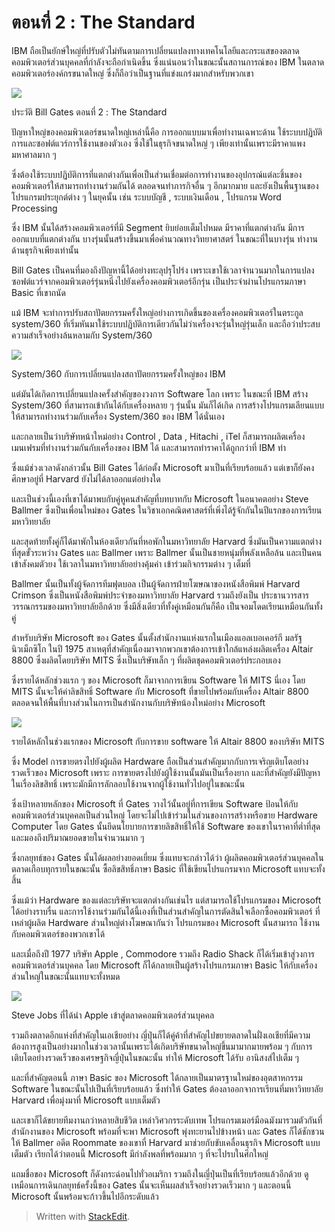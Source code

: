 
ตอนที่ 2 : The Standard
===

IBM ถือเป็นยักษ์ใหญ่ที่ปรับตัวไม่ทันตามการเปลี่ยนแปลงทางเทคโนโลยีและกระแสของตลาดคอมพิวเตอร์ส่วนบุคคลที่กำลังจะถือกำเนิดขึ้น ซึ่งแน่นอนว่าในขณะนั้นสถานการณ์ของ IBM ในตลาดคอมพิวเตอร์องค์กรขนาดใหญ่ ซึ่งก็ถือว่าเป็นฐานที่แข่งแกร่งมากสำหรับพวกเขา

![](https://t0.blockdit.com/photos/2019/09/5d769d91d40e7e0ccef507c7_800x0xcover_tSTJ_iVv.jpg)

ประวัติ Bill Gates ตอนที่ 2 : The Standard

ปัญหาใหญ่ของคอมพิวเตอร์ขนาดใหญ่เหล่านี้คือ การออกแบบมาเพื่อทำงานเฉพาะด้าน ใช้ระบบปฏิบัติการและซอฟต์แวร์การใช้งานของตัวเอง ซึ่งใช้ในธุรกิจขนาดใหญ่ ๆ เพียงเท่านั้นเพราะมีราคาแพงมหาศาลมาก ๆ

ซึ่งต้องใช้ระบบปฏิบัติการที่แตกต่างกันเพื่อเป็นส่วนเชื่อมต่อการทำงานของอุปกรณ์แต่ละชิ้นของคอมพิวเตอร์ให้สามารถทำงานร่วมกันได้ ตลอดจนทำภารกิจอื่น ๆ อีกมากมาย และยังเป็นพื้นฐานของโปรแกรมประยุกต์ต่าง ๆ ในยุคนั้น เช่น ระบบบัญชี , ระบบเงินเดือน , โปรแกรม Word Processing

ซึ่ง IBM นั้นได้สร้างคอมพิวเตอร์ที่มี Segment ยิบย่อยเต็มไปหมด มีราคาที่แตกต่างกัน มีการออกแบบที่แตกต่างกัน บางรุ่นนั้นสร้างขึ้นมาเพื่อคำนวณทางวิทยาศาสตร์ ในขณะที่ในบางรุ่น ทำงานด้านธุรกิจเพียงเท่านั้น

Bill Gates เป็นคนที่มองถึงปัญหานี้ได้อย่างทะลุปรุโปร่ง เพราะเขาใช้เวลาจำนวนมากในการแปลงซอฟต์แวร์จากคอมพิวเตอร์รุ่นหนึ่งไปยังเครื่องคอมพิวเตอร์อีกรุ่น เป็นประจำผ่านโปรแกรมภาษา Basic ที่เขาถนัด

แม้ IBM จะทำการปรับสถาปัตยกรรมครั้งใหญ่อย่างการเกิดขึ้นของเครื่องคอมพิวเตอร์ในตระกูล system/360 ที่เริ่มหันมาใช้ระบบปฏิบัติการเดียวกันไม่ว่าเครื่องจะรุ่นใหญ่รุ่นเล็ก และถือว่าประสบความสำเร็จอย่างล้นหลามกับ System/360

![](https://t0.blockdit.com/photos/2019/09/5d769db855faca0cc6ebdeb6_800x0xcover_grfnz326.jpg)

System/360 กับการเปลี่ยนแปลงสถาปัตยกรรมครั้งใหญ่ของ IBM

แต่มันได้เกิดการเปลี่ยนแปลงครั้งสำคัญของวงการ Software โลก เพราะ ในขณะที่ IBM สร้าง System/360 ที่สามารถเข้ากันได้กับเครื่องหลาย ๆ รุ่นนั้น มันก็ได้เกิด การสร้างโปรแกรมเลียนแบบให้สามารถทำงานร่วมกับเครื่อง System/360 ของ IBM ได้นั่นเอง

และกลายเป็นว่าบริษัทหน้าใหม่อย่าง Control , Data , Hitachi , iTel ก็สามารถผลิตเครื่องเมนเฟรมที่ทำงานร่วมกันกับเครื่องของ IBM ได้ และสามารถทำราคาได้ถูกกว่าที่ IBM ทำ

ซึ่งแม้ช่วงเวลาดังกล่าวนั้น Bill Gates ได้ก่อตั้ง Microsoft มาเป็นที่เรียบร้อยแล้ว แต่เขาก็ยังคงศึกษาอยู่ที่ Harvard ยังไม่ได้ลาออกแต่อย่างใด

และเป็นช่วงนี้เองที่เขาได้มาพบกับคู่หูคนสำคัญที่บทบาทกับ Microsoft ในอนาคตอย่าง Steve Ballmer ซึ่งเป็นเพื่อนใหม่ของ Gates ในวิชาเอกคณิตศาสตร์ที่เพิ่งได้รู้จักกันในปีแรกของการเรียนมหาวิทยาลัย

และสุดท้ายทั้งคู่ก็ได้มาพักในห้องเดียวกันที่หอพักในมหาวิทยาลัย Harvard ซึ่งมันเป็นความแตกต่างที่สุดขั้วระหว่าง Gates และ Ballmer เพราะ Ballmer นั้นเป็นชายหนุ่มที่พลังเหลือล้น และเป็นคนเข้าสังคมตัวยง ใช้เวลาในมหาวิทยาลัยอย่างคุ้มค่า เข้าร่วมกิจกรรมต่าง ๆ เต็มที่

Ballmer นั้นเป็นทั้งผู้จัดการทีมฟุตบอล เป็นผู้จัดการฝ่ายโฆษณาของหนังสือพิมพ์ Harvard Crimson ซึ่งเป็นหนังสือพิมพ์ประจำของมหาวิทยาลัย Harvard รวมถึงยังเป็น ประธานวารสารวรรณกรรมของมหาวิทยาลัยอีกด้วย ซึ่งมีสิ่งเดียวที่ทั้งคู่เหมือนกันก็คือ เป็นจอมโดดเรียนเหมือนกันทั้งคู่

สำหรับบริษัท Microsoft ของ Gates นั้นตั้งสำนักงานแห่งแรกในเมืองแอลเบอเคอร์กี มลรัฐนิวเม็กซิโก ในปี 1975 สาเหตุที่สำคัญเนื่องมาจากพวกเขาต้องการเข้าใกล้แหล่งผลิตเครื่อง Altair 8800 ซึ่งผลิตโดยบริษัท MITS ซึ่งเป็นบริษัทเล็ก ๆ ที่ผลิตชุดคอมพิวเตอร์ประกอบเอง

ซึ่งรายได้หลักช่วงแรก ๆ ของ Microsoft ก็มาจากการเขียน Software ให้ MITS นี่เอง โดย MITS นั้นจะให้ค่าลิขสิทธิ์ Software กับ Microsoft ที่ขายไปพร้อมกับเครื่อง Altair 8800 ตลอดจนให้พื้นที่บางส่วนในการเป็นสำนักงานกับบริษัทน้องใหม่อย่าง Microsoft

![](https://t0.blockdit.com/photos/2019/09/5d769df5d40e7e0ccef52ede_800x0xcover_eMG4aKMD.jpg)

รายได้หลักในช่วงแรกของ Microsoft กับการขาย software ให้ Altair 8800 ของบริษัท MITS

ซึ่ง Model การขายตรงไปยังผู้ผลิต Hardware ถือเป็นส่วนสำคัญมากกับการเจริญเติบโตอย่างรวดเร็วของ Microsoft เพราะ การขายตรงไปยังผู้ใช้งานนั้นมันเป็นเรื่องยาก และที่สำคัญยังมีปัญหาในเรื่องลิขสิทธิ์ เพราะมักมีการลักลอบใช้งานจากผู้ใช้งานทั่วไปอยู่ในขณะนั้น

ซึ่งเป้าหลายหลักของ Microsoft ที่ Gates วางไว้นั้นอยู่ที่การเขียน Software ป้อนให้กับคอมพิวเตอร์ส่วนบุคคลเป็นส่วนใหญ่ โดยจะไม่ไปเข้าร่วมในส่วนของการสร้างหรือขาย Hardware Computer โดย Gates นั้นยึดนโยบายการขายลิขสิทธิ์ให้ใช้ Software ของเขาในราคาที่ต่ำที่สุด และมองถึงปริมาณยอดขายในจำนวนมาก ๆ

ซึ่งกลยุทธ์ของ Gates นั้นได้ผลอย่างยอดเยี่ยม ซึ่งแทบจะกล่าวได้ว่า ผู้ผลิตคอมพิวเตอร์ส่วนบุคคลในตลาดเกือบทุกรายในขณะนั้น ซื้อลิขสิทธิ์ภาษา Basic ที่ใช้เขียนโปรแกรมจาก Microsoft แทบจะทั้งสิ้น

ซึ่งแม้ว่า Hardware ของแต่ละบริษัทจะแตกต่างกันเช่นไร แต่สามารถใช้โปรแกรมของ Microsoft ได้อย่างราบรื่น และการใช้งานร่วมกันได้นี้เองที่เป็นส่วนสำคัญในการตัดสินใจเลือกซื้อคอมพิวเตอร์ ที่เหล่าผู้ผลิต Hardware ส่วนใหญ่ต่างโฆษณากันว่า โปรแกรมของ Microsoft นั้นสามารถ ใช้งานกับคอมพิวเตอร์ของพวกเขาได้

และเมื่อถึงปี 1977 บริษัท Apple , Commodore รวมถึง Radio Shack ก็ได้เริ่มเข้าสู่วงการคอมพิวเตอร์ส่วนบุคคล โดย Microsoft ก็ได้กลายเป็นผู้สร้างโปรแกรมภาษา Basic ให้กับเครื่องส่วนใหญ่ในขณะนั้นแทบจะทั้งหมด

![](https://t0.blockdit.com/photos/2019/09/5d769e2355faca0cc6ebffb6_800x0xcover_0A17Kqc0.jpg)

Steve Jobs ที่ได้นำ Apple เข้าสู่ตลาดคอมพิวเตอร์ส่วนบุคคล

รวมถึงตลาดอีกแห่งที่สำคัญในเอเชียอย่าง ญี่ปุ่นก็ได้คู่ค้าที่สำคัญไปขยายตลาดในฝั่งเอเชียที่มีความต้องการสูงเป็นอย่างมากในช่วงเวลานั้นเพราะได้เกิดบริษัทขนาดใหญ่ขึ้นมามากมายพร้อม ๆ กับการเติบโตอย่างรวดเร็วของเศรษฐกิจญี่ปุ่นในขณะนั้น ทำให้ Microsoft ได้รับ อานิสงส์ไปเต็ม ๆ

และที่สำคัญตอนนี้ ภาษา Basic ของ Microsoft ได้กลายเป็นมาตรฐานใหม่ของอุตสาหกรรม Software ในขณะนั้นไปเป็นที่เรียบร้อยแล้ว ซึ่งทำให้ Gates ต้องลาออกจาการเรียนที่มหาวิทยาลัย Harvard เพื่อมุ่งมาที่ Microsoft แบบเต็มตัว

และเขาก็ได้ขยายทีมงานกว่าหลายสิบชีวิต เหล่าวิศวกรระดับเทพ โปรแกรมเมอร์มือฉมังมารวมตัวกันที่สำนักงานของ Microsoft พร้อมที่จะพา Microsoft พุ่งทะยานไปข้างหน้า และ Gates ก็ได้ชักชวนให้ Ballmer อดีต Roommate ของเขาที่ Harvard มาช่วยกับขับเคลื่อนธุรกิจ Microsoft แบบเต็มตัว เรียกได้ว่าตอนนี้ Microsoft มีกำลังพลที่พร้อมมาก ๆ ที่จะไปรบในศึกใหญ่

แถมชื่อของ Microsoft ก็ดังกระฉ่อนไปทั่วอเมริกา รวมถึงในญี่ปุ่นเป็นที่เรียบร้อยแล้วอีกด้วย ดูเหมือนการเดินกลยุทธ์ครั้งนี้ของ Gates นั้นจะเห็นผลสำเร็จอย่างรวดเร็วมาก ๆ และตอนนี้ Microsoft นั้นพร้อมจะก้าวขึ้นไปอีกระดับแล้ว

> Written with [StackEdit](https://www.blockdit.com/articles/5d769e7755faca0cc6ec2fc4).
<!--stackedit_data:
eyJoaXN0b3J5IjpbLTE3ODcwOTg1MjhdfQ==
-->